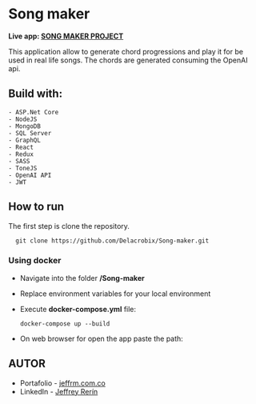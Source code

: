 # Song maker

<strong> Live app:
<a href="https://chordgenerator.site/tone-selector">SONG MAKER PROJECT</a></strong>

This application allow to generate chord progressions and play it for be used in real life songs. The chords are generated consuming the OpenAI api.

## <strong>Build with:</strong>

    - ASP.Net Core
    - NodeJS
    - MongoDB
    - SQL Server
    - GraphQL
    - React
    - Redux
    - SASS
    - ToneJS
    - OpenAI API
    - JWT

## <strong>How to run</strong>

The first step is clone the repository.

      git clone https://github.com/Delacrobix/Song-maker.git

### Using docker

- Navigate into the folder <strong>/Song-maker</strong>
- Replace environment variables for your local environment

- Execute <strong>docker-compose.yml</strong> file:

      docker-compose up --build

- On web browser for open the app paste the path:

## <strong>AUTOR</strong>

- Portafolio - <a href="https://www.jeffrm.com.co">jeffrm.com.co</a>
- LinkedIn - <a href="https://www.linkedin.com/in/jeffrey-rerin/">Jeffrey Rerín</a>
